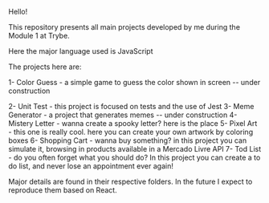 Hello!

This repository presents all main projects developed by me during the Module 1 at Trybe.

Here the major language used is JavaScript

The projects here are: 

1- Color Guess - a simple game to guess the color shown in screen -- under construction

2- Unit Test - this project is focused on tests and the use of Jest
3- Meme Generator - a project that generates memes -- under construction
4- Mistery Letter - wanna create a spooky letter? here is the place
5- Pixel Art - this one is really cool. here you can create your own artwork by coloring boxes
6- Shopping Cart - wanna buy something? in this project you can simulate it, browsing in products available in a Mercado Livre API
7- Tod List - do you often forget what you should do? In this project you can create a to do list, and never lose an appointment ever again!

Major details are found in their respective folders. In the future I expect to reproduce them based on React. 
